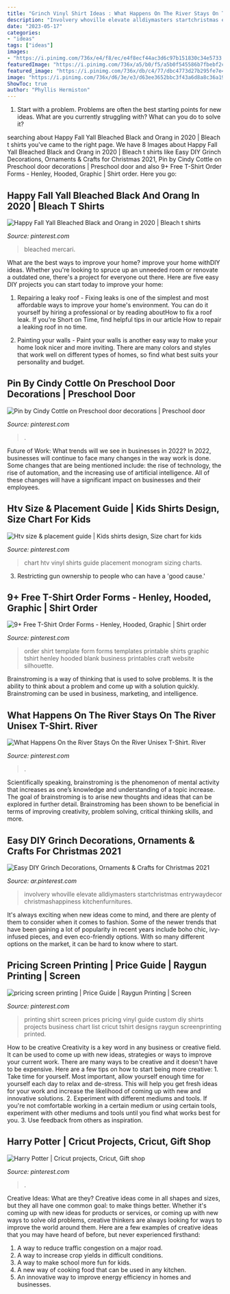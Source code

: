 ```yaml
---
title: "Grinch Vinyl Shirt Ideas : What Happens On The River Stays On The River Unisex T-shirt. River"
description: "Involvery whoville elevate alldiymasters startchristmas entrywaydecor christmashappiness kitchenfurnitures"
date: "2023-05-17"
categories:
- "ideas"
tags: ["ideas"]
images:
- "https://i.pinimg.com/736x/e4/f8/ec/e4f8ecf44ac3d6c97b151830c34e5733.jpg"
featuredImage: "https://i.pinimg.com/736x/a5/b0/f5/a5b0f545586b7fbebf2c0105edaca0df.jpg"
featured_image: "https://i.pinimg.com/736x/db/c4/77/dbc4773d27b295fe7e45ae19c6e0a3ec.jpg"
image: "https://i.pinimg.com/736x/d6/3e/e3/d63ee3652bbc3f43a6d8a8c36a190641.jpg"
ShowToc: true
author: "Phyllis Hermiston"
---
```



1. Start with a problem. Problems are often the best starting points for new ideas. What are you currently struggling with? What can you do to solve it? 

	

		
searching about Happy Fall Yall Bleached Black and Orang in 2020 | Bleach t shirts you've came to the right page. We have 8 Images about Happy Fall Yall Bleached Black and Orang in 2020 | Bleach t shirts like Easy DIY Grinch Decorations, Ornaments &amp; Crafts for Christmas 2021, Pin by Cindy Cottle on Preschool door decorations | Preschool door and also 9+ Free T-Shirt Order Forms - Henley, Hooded, Graphic | Shirt order. Here you go:
		
    
## Happy Fall Yall Bleached Black And Orang In 2020 | Bleach T Shirts

<img loading=lazy src="https://i.pinimg.com/736x/db/c4/77/dbc4773d27b295fe7e45ae19c6e0a3ec.jpg" onerror="this.onerror=null;this.src='https://tse2.mm.bing.net/th?id=OIP.fpT8GWiurwBwbNxWhaF6ZQHaHX&amp;pid=15.1';" alt="Happy Fall Yall Bleached Black and Orang in 2020 | Bleach t shirts">

_Source: pinterest.com_

>bleached mercari. 

	

What are the best ways to improve your home?
improve your home withDIY ideas. Whether you're looking to spruce up an unneeded room or renovate a outdated one, there's a project for everyone out there. Here are five easy DIY projects you can start today to improve your home: 
1. Repairing a leaky roof - Fixing leaks is one of the simplest and most affordable ways to improve your home's environment. You can do it yourself by hiring a professional or by reading aboutHow to fix a roof leak. If you're Short on Time, find helpful tips in our article How to repair a leaking roof in no time. 

2. Painting your walls - Paint your walls is another easy way to make your home look nicer and more inviting. There are many colors and styles that work well on different types of homes, so find what best suits your personality and budget.

    
## Pin By Cindy Cottle On Preschool Door Decorations | Preschool Door

<img loading=lazy src="https://i.pinimg.com/originals/20/01/ec/2001ec31a816194edb633482211e897c.jpg" onerror="this.onerror=null;this.src='https://tse2.mm.bing.net/th?id=OIP.ycjhlc76cGcjVjwJx5O7BAHaMy&amp;pid=15.1';" alt="Pin by Cindy Cottle on Preschool door decorations | Preschool door">

_Source: pinterest.com_

>. 

	

Future of Work: What trends will we see in businesses in 2022?
In 2022, businesses will continue to face many changes in the way work is done. Some changes that are being mentioned include: the rise of technology, the rise of automation, and the increasing use of artificial intelligence. All of these changes will have a significant impact on businesses and their employees.

    
## Htv Size &amp; Placement Guide | Kids Shirts Design, Size Chart For Kids

<img loading=lazy src="https://i.pinimg.com/736x/a5/b0/f5/a5b0f545586b7fbebf2c0105edaca0df.jpg" onerror="this.onerror=null;this.src='https://tse2.mm.bing.net/th?id=OIP.beJLtLRBT1ZgOeM_HGryrAHaPN&amp;pid=15.1';" alt="Htv size &amp; placement guide | Kids shirts design, Size chart for kids">

_Source: pinterest.com_

>chart htv vinyl shirts guide placement monogram sizing charts. 

	

3. Restricting gun ownership to people who can have a 'good cause.'

    
## 9+ Free T-Shirt Order Forms - Henley, Hooded, Graphic | Shirt Order

<img loading=lazy src="https://i.pinimg.com/736x/b3/eb/5b/b3eb5b6a96662ed5b880e48c3b5f26e5--shirt-order-form-template-freebies.jpg" onerror="this.onerror=null;this.src='https://tse2.mm.bing.net/th?id=OIP.O97S2UBnPS4KK4FOLxTRXAHaHE&amp;pid=15.1';" alt="9+ Free T-Shirt Order Forms - Henley, Hooded, Graphic | Shirt order">

_Source: pinterest.com_

>order shirt template form forms templates printable shirts graphic tshirt henley hooded blank business printables craft website silhouette. 

	

Brainstroming is a way of thinking that is used to solve problems. It is the ability to think about a problem and come up with a solution quickly. Brainstroming can be used in business, marketing, and intelligence.

    
## What Happens On The River Stays On The River Unisex T-Shirt. River

<img loading=lazy src="https://i.pinimg.com/736x/5c/60/7c/5c607ce37afcc2d79ea80f1ecf95c4e4.jpg" onerror="this.onerror=null;this.src='https://tse4.mm.bing.net/th?id=OIP.FdtR-sQE37TDbMu6AeJDlwHaLH&amp;pid=15.1';" alt="What Happens On the River Stays On the River Unisex T-Shirt. River">

_Source: pinterest.com_

>. 

	

Scientifically speaking, brainstroming is the phenomenon of mental activity that increases as one’s knowledge and understanding of a topic increase. The goal of brainstroming is to arise new thoughts and ideas that can be explored in further detail. Brainstroming has been shown to be beneficial in terms of improving creativity, problem solving, critical thinking skills, and more.

    
## Easy DIY Grinch Decorations, Ornaments &amp; Crafts For Christmas 2021

<img loading=lazy src="https://i.pinimg.com/736x/d6/3e/e3/d63ee3652bbc3f43a6d8a8c36a190641.jpg" onerror="this.onerror=null;this.src='https://tse3.mm.bing.net/th?id=OIP.azm9ZNlrmW89x0ZuEcEyhwHaHa&amp;pid=15.1';" alt="Easy DIY Grinch Decorations, Ornaments &amp; Crafts for Christmas 2021">

_Source: ar.pinterest.com_

>involvery whoville elevate alldiymasters startchristmas entrywaydecor christmashappiness kitchenfurnitures. 

	

It's always exciting when new ideas come to mind, and there are plenty of them to consider when it comes to fashion. Some of the newer trends that have been gaining a lot of popularity in recent years include boho chic, ivy-infused pieces, and even eco-friendly options. With so many different options on the market, it can be hard to know where to start.

    
## Pricing Screen Printing | Price Guide | Raygun Printing | Screen

<img loading=lazy src="https://i.pinimg.com/736x/10/6e/78/106e7838fed2b4a6fd12ecfd2ad8cf1b.jpg" onerror="this.onerror=null;this.src='https://tse3.mm.bing.net/th?id=OIP.URNXzf3aFYKlzxKL20ZBngHaKi&amp;pid=15.1';" alt="pricing screen printing | Price Guide | Raygun Printing | Screen">

_Source: pinterest.com_

>printing shirt screen prices pricing vinyl guide custom diy shirts projects business chart list cricut tshirt designs raygun screenprinting printed. 

	

How to be creative
Creativity is a key word in any business or creative field. It can be used to come up with new ideas, strategies or ways to improve your current work. There are many ways to be creative and it doesn't have to be expensive. Here are a few tips on how to start being more creative: 1. Take time for yourself. Most important, allow yourself enough time for yourself each day to relax and de-stress. This will help you get fresh ideas for your work and increase the likelihood of coming up with new and innovative solutions. 2. Experiment with different mediums and tools. If you're not comfortable working in a certain medium or using certain tools, experiment with other mediums and tools until you find what works best for you. 3. Use feedback from others as inspiration.

    
## Harry Potter | Cricut Projects, Cricut, Gift Shop

<img loading=lazy src="https://i.pinimg.com/736x/e4/f8/ec/e4f8ecf44ac3d6c97b151830c34e5733.jpg" onerror="this.onerror=null;this.src='https://tse1.mm.bing.net/th?id=OIP.2pPDrxl57lL9wUjc_TaTTQHaJ3&amp;pid=15.1';" alt="Harry Potter | Cricut projects, Cricut, Gift shop">

_Source: pinterest.com_

>. 

	

Creative Ideas: What are they?
Creative ideas come in all shapes and sizes, but they all have one common goal: to make things better. Whether it's coming up with new ideas for products or services, or coming up with new ways to solve old problems, creative thinkers are always looking for ways to improve the world around them. Here are a few examples of creative ideas that you may have heard of before, but never experienced firsthand: 
1. A way to reduce traffic congestion on a major road.
2. A way to increase crop yields in difficult conditions.
3. A way to make school more fun for kids.
4. A new way of cooking food that can be used in any kitchen.
5. An innovative way to improve energy efficiency in homes and businesses.

